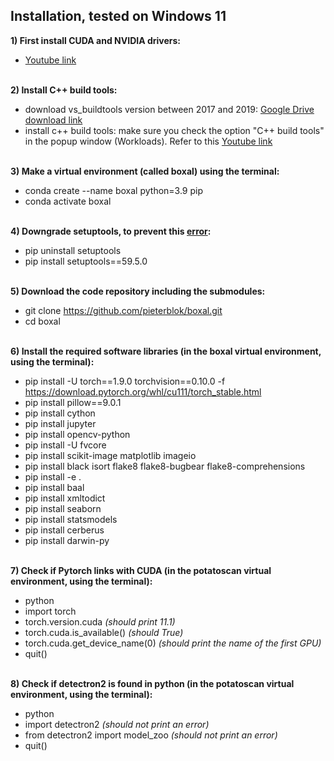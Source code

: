 ## Installation, tested on Windows 11

**1) First install CUDA and NVIDIA drivers:**
- [Youtube link](https://www.youtube.com/watch?v=r7Am-ZGMef8) <br/> <br/>

**2) Install C++ build tools:**
- download vs_buildtools version between 2017 and 2019: [Google Drive download link](https://drive.google.com/file/d/1ZM6SXUuLSgii66B1k7gVBxM5USnn-ycg/view?usp=sharing) 
- install c++ build tools: make sure you check the option "C++ build tools" in the popup window (Workloads). Refer to this [Youtube link](https://www.youtube.com/watch?v=_keTL9ymGjw) <br/> <br/>

**3) Make a virtual environment (called boxal) using the terminal:**
- conda create --name boxal python=3.9 pip
- conda activate boxal <br/> <br/>

**4) Downgrade setuptools, to prevent this [error](https://github.com/facebookresearch/detectron2/issues/3811):**
- pip uninstall setuptools
- pip install setuptools==59.5.0 <br/> <br/>

**5) Download the code repository including the submodules:**
- git clone https://github.com/pieterblok/boxal.git 
- cd boxal <br/> <br/>

**6) Install the required software libraries (in the boxal virtual environment, using the terminal):**
- pip install -U torch==1.9.0 torchvision==0.10.0 -f https://download.pytorch.org/whl/cu111/torch_stable.html
- pip install pillow==9.0.1
- pip install cython
- pip install jupyter
- pip install opencv-python
- pip install -U fvcore
- pip install scikit-image matplotlib imageio
- pip install black isort flake8 flake8-bugbear flake8-comprehensions
- pip install -e . 
- pip install baal 
- pip install xmltodict 
- pip install seaborn 
- pip install statsmodels 
- pip install cerberus
- pip install darwin-py <br/> <br/>

**7) Check if Pytorch links with CUDA (in the potatoscan virtual environment, using the terminal):**
- python
- import torch
- torch.version.cuda *(should print 11.1)*
- torch.cuda.is_available() *(should True)*
- torch.cuda.get_device_name(0) *(should print the name of the first GPU)*
- quit() <br/> <br/>

**8) Check if detectron2 is found in python (in the potatoscan virtual environment, using the terminal):**
- python
- import detectron2 *(should not print an error)*
- from detectron2 import model_zoo *(should not print an error)*
- quit() <br/><br/>
